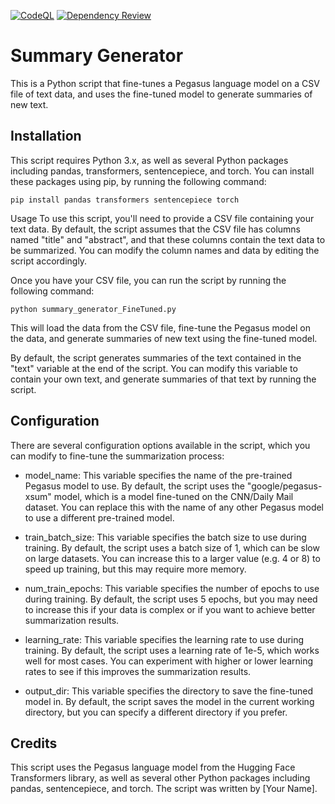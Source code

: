[![CodeQL](https://github.com/rayotoo/Abstract_Title_Generation/actions/workflows/codeql.yml/badge.svg)](https://github.com/rayotoo/Abstract_Title_Generation/actions/workflows/codeql.yml) [![Dependency Review](https://github.com/rayotoo/Abstract_Title_Generation/actions/workflows/dependency-review.yml/badge.svg)](https://github.com/rayotoo/Abstract_Title_Generation/actions/workflows/dependency-review.yml)

# Summary Generator

This is a Python script that fine-tunes a Pegasus language model on a CSV file of text data, and uses the fine-tuned model to generate summaries of new text.

## Installation
This script requires Python 3.x, as well as several Python packages including pandas, transformers, sentencepiece, and torch. You can install these packages using pip, by running the following command:

```
pip install pandas transformers sentencepiece torch
```
Usage
To use this script, you'll need to provide a CSV file containing your text data. By default, the script assumes that the CSV file has columns named "title" and "abstract", and that these columns contain the text data to be summarized. You can modify the column names and data by editing the script accordingly.

Once you have your CSV file, you can run the script by running the following command:
```
python summary_generator_FineTuned.py
```
This will load the data from the CSV file, fine-tune the Pegasus model on the data, and generate summaries of new text using the fine-tuned model.

By default, the script generates summaries of the text contained in the "text" variable at the end of the script. You can modify this variable to contain your own text, and generate summaries of that text by running the script.

## Configuration
There are several configuration options available in the script, which you can modify to fine-tune the summarization process:

- model_name: This variable specifies the name of the pre-trained Pegasus model to use. By default, the script uses the "google/pegasus-xsum" model, which is a model fine-tuned on the CNN/Daily Mail dataset. You can replace this with the name of any other Pegasus model to use a different pre-trained model.

- train_batch_size: This variable specifies the batch size to use during training. By default, the script uses a batch size of 1, which can be slow on large datasets. You can increase this to a larger value (e.g. 4 or 8) to speed up training, but this may require more memory.

- num_train_epochs: This variable specifies the number of epochs to use during training. By default, the script uses 5 epochs, but you may need to increase this if your data is complex or if you want to achieve better summarization results.

- learning_rate: This variable specifies the learning rate to use during training. By default, the script uses a learning rate of 1e-5, which works well for most cases. You can experiment with higher or lower learning rates to see if this improves the summarization results.

- output_dir: This variable specifies the directory to save the fine-tuned model in. By default, the script saves the model in the current working directory, but you can specify a different directory if you prefer.

## Credits
This script uses the Pegasus language model from the Hugging Face Transformers library, as well as several other Python packages including pandas, sentencepiece, and torch. The script was written by [Your Name].






